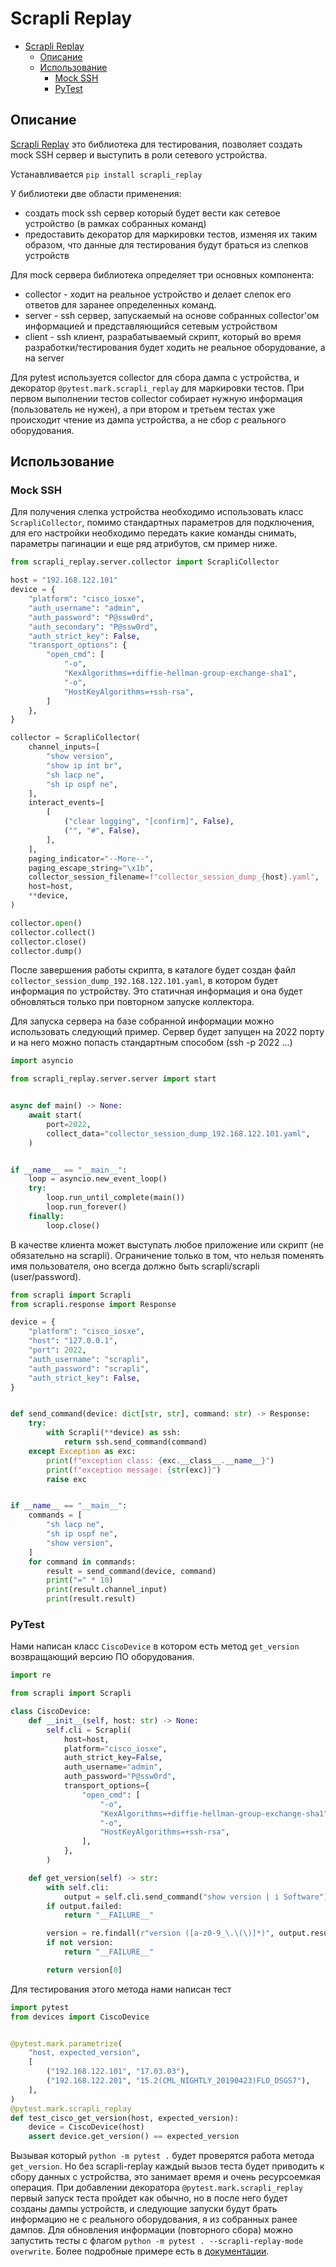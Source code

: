 # Scrapli Replay

- [Scrapli Replay](#scrapli-replay)
  - [Описание](#описание)
  - [Использование](#использование)
    - [Mock SSH](#mock-ssh)
    - [PyTest](#pytest)

## Описание

[Scrapli Replay](https://github.com/scrapli/scrapli_replay) это библиотека для тестирования, позволяет создать mock SSH сервер и выступить в роли сетевого устройства.

Устанавливается `pip install scrapli_replay`

У библиотеки две области применения:

- создать mock ssh сервер который будет вести как сетевое устройство (в рамках собранных команд)
- предоставить декоратор для маркировки тестов, изменяя их таким образом, что данные для тестирования будут браться из слепков устройств

Для mock сервера библиотека определяет три основных компонента:

- collector - ходит на реальное устройство и делает слепок его ответов для заранее определенных команд.
- server - ssh сервер, запускаемый на основе собранных collector'ом информацией и представляющийся сетевым устройством
- client - ssh клиент, разрабатываемый скрипт, который во время разработки/тестирования будет ходить не реальное оборудование, а на server

Для pytest используется collector для сбора дампа с устройства, и декоратор `@pytest.mark.scrapli_replay` для маркировки тестов. При первом выполнении тестов collector собирает нужную информация (пользователь не нужен), а при втором и третьем тестах уже происходит чтение из дампа устройства, а не сбор с реального оборудования.

## Использование

### Mock SSH

Для получения слепка устройства необходимо использовать класс `ScrapliCollector`, помимо стандартных параметров для подключения, для его настройки необходимо передать какие команды снимать, параметры пагинации и еще ряд атрибутов, см пример ниже.

```python
from scrapli_replay.server.collector import ScrapliCollector

host = "192.168.122.101"
device = {
    "platform": "cisco_iosxe",
    "auth_username": "admin",
    "auth_password": "P@ssw0rd",
    "auth_secondary": "P@ssw0rd",
    "auth_strict_key": False,
    "transport_options": {
        "open_cmd": [
            "-o",
            "KexAlgorithms=+diffie-hellman-group-exchange-sha1",
            "-o",
            "HostKeyAlgorithms=+ssh-rsa",
        ]
    },
}

collector = ScrapliCollector(
    channel_inputs=[
        "show version",
        "show ip int br",
        "sh lacp ne",
        "sh ip ospf ne",
    ],
    interact_events=[
        [
            ("clear logging", "[confirm]", False),
            ("", "#", False),
        ],
    ],
    paging_indicator="--More--",
    paging_escape_string="\x1b",
    collector_session_filename=f"collector_session_dump_{host}.yaml",
    host=host,
    **device,
)

collector.open()
collector.collect()
collector.close()
collector.dump()
```

После завершения работы скрипта, в каталоге будет создан файл `collector_session_dump_192.168.122.101.yaml`, в котором будет информация по устройству. Это статичная информация и она будет обновляться только при повторном запуске коллектора.

Для запуска сервера на базе собранной информации можно использовать следующий пример. Сервер будет запущен на 2022 порту и на него можно попасть стандартным способом (ssh -p 2022 ...)

```python
import asyncio

from scrapli_replay.server.server import start


async def main() -> None:
    await start(
        port=2022,
        collect_data="collector_session_dump_192.168.122.101.yaml",
    )


if __name__ == "__main__":
    loop = asyncio.new_event_loop()
    try:
        loop.run_until_complete(main())
        loop.run_forever()
    finally:
        loop.close()
```

В качестве клиента может выступать любое приложение или скрипт (не обязательно на scrapli). Ограничение только в том, что нельзя поменять имя пользователя, оно всегда должно быть scrapli/scrapli (user/password).

```python
from scrapli import Scrapli
from scrapli.response import Response

device = {
    "platform": "cisco_iosxe",
    "host": "127.0.0.1",
    "port": 2022,
    "auth_username": "scrapli",
    "auth_password": "scrapli",
    "auth_strict_key": False,
}


def send_command(device: dict[str, str], command: str) -> Response:
    try:
        with Scrapli(**device) as ssh:
            return ssh.send_command(command)
    except Exception as exc:
        print(f"exception class: {exc.__class__.__name__}")
        print(f"exception message: {str(exc)}")
        raise exc


if __name__ == "__main__":
    commands = [
        "sh lacp ne",
        "sh ip ospf ne",
        "show version",
    ]
    for command in commands:
        result = send_command(device, command)
        print("=" * 10)
        print(result.channel_input)
        print(result.result)
```

### PyTest

Нами написан класс `CiscoDevice` в котором есть метод `get_version` возвращающий версию ПО оборудования.

```python
import re

from scrapli import Scrapli

class CiscoDevice:
    def __init__(self, host: str) -> None:
        self.cli = Scrapli(
            host=host,
            platform="cisco_iosxe",
            auth_strict_key=False,
            auth_username="admin",
            auth_password="P@ssw0rd",
            transport_options={
                "open_cmd": [
                    "-o",
                    "KexAlgorithms=+diffie-hellman-group-exchange-sha1",
                    "-o",
                    "HostKeyAlgorithms=+ssh-rsa",
                ],
            },
        )

    def get_version(self) -> str:
        with self.cli:
            output = self.cli.send_command("show version | i Software")
        if output.failed:
            return "__FAILURE__"

        version = re.findall(r"version ([a-z0-9_\.\(\)]*)", output.result, flags=re.I)
        if not version:
            return "__FAILURE__"

        return version[0]
```

Для тестирования этого метода нами написан тест

```python
import pytest
from devices import CiscoDevice


@pytest.mark.parametrize(
    "host, expected_version",
    [
        ("192.168.122.101", "17.03.03"),
        ("192.168.122.201", "15.2(CML_NIGHTLY_20190423)FLO_DSGS7"),
    ],
)
@pytest.mark.scrapli_replay
def test_cisco_get_version(host, expected_version):
    device = CiscoDevice(host)
    assert device.get_version() == expected_version
```

Вызывая который `python -m pytest .` будет проверятся работа метода `get_version`. Но без scrapli-replay каждый вызов теста будет приводить к сбору данных с устройства, это занимает время и очень ресурсоемкая операция. При добавлении декоратора `@pytest.mark.scrapli_replay` первый запуск теста пройдет как обычно, но в после него будет созданы дампы устройств, и следующие запуски будут брать информацию не с реального оборудования, я из собранных ранее дампов. Для обновления информации (повторного сбора) можно запустить тесты с флагом `python -m pytest . --scrapli-replay-mode overwrite`. Более подробные примере есть в [документации](https://scrapli.github.io/scrapli_replay/user_guide/basic_usage/).
